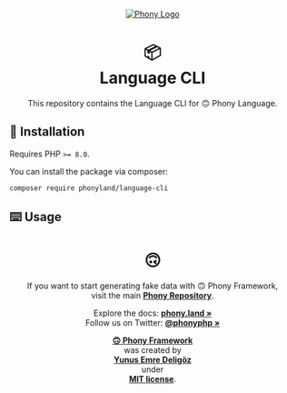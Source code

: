 <div align="center">

[![Phony Logo](https://raw.githubusercontent.com/phonyland/artwork/master/logo.png)](https://github.com/phonyland)

</div>

<div align="center">

# 📦 <br> Language CLI

This repository contains the Language CLI for 🙃 Phony Language.

</div>

## 🚀 Installation

Requires PHP `>= 8.0`.

You can install the package via composer:

```console
composer require phonyland/language-cli
```

## ⌨️ Usage

<div align="center">

# 🙃

If you want to start generating fake data with 🙃 Phony Framework,  
visit the main **[Phony Repository](https://github.com/phonyland/phony)**.

Explore the docs: **[phony.land »](https://phony.land/)**  
Follow us on Twitter: **[@phonyphp »](https://twitter.com/phonyphp)**

**[🙃 Phony Framework](https://phony.land)**  
was created by  
**[Yunus Emre Deligöz](https://twitter.com/yedeligoez)**  
under  
**[MIT license](https://opensource.org/licenses/MIT)**.

</div>
